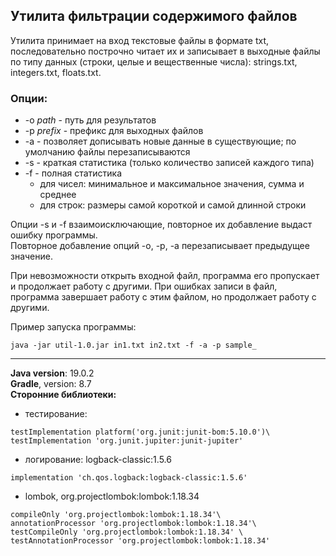 ## Утилита фильтрации содержимого файлов
Утилита принимает на вход текстовые файлы в формате txt, последовательно построчно читает их и записывает в выходные файлы по типу данных (строки, целые и вещественные числа): strings.txt, integers.txt, floats.txt. 

### Опции:
- -o *path* - путь для результатов
- -p *prefix* - префикс для выходных файлов 
- -a - позволяет дописывать новые данные в существующие; по умолчанию файлы перезаписываются
- -s - краткая статистика (только количество записей каждого типа)
- -f - полная статистика 
  - для чисел: минимальное и максимальное значения, сумма и среднее
  - для строк: размеры самой короткой и самой длинной строки

Опции -s и -f взаимоисключающие, повторное их добавление выдаст ошибку программы.\
Повторное добавление опций -o, -p, -a перезаписывает предыдущее значение.

При невозможности открыть входной файл, программа его пропускает и продолжает работу с другими. При ошибках записи в файл, программа завершает работу с этим файлом, но продолжает работу с другими.

Пример запуска программы:
```
java -jar util-1.0.jar in1.txt in2.txt -f -a -p sample_ 
```

---
**Java version**: 19.0.2\
**Gradle**, version: 8.7\
**Сторонние библиотеки:**
+ тестирование:
```
testImplementation platform('org.junit:junit-bom:5.10.0')\
testImplementation 'org.junit.jupiter:junit-jupiter'
```
+ логирование: logback-classic:1.5.6 
```
implementation 'ch.qos.logback:logback-classic:1.5.6'
```
+ lombok, org.projectlombok:lombok:1.18.34 
```
compileOnly 'org.projectlombok:lombok:1.18.34'\
annotationProcessor 'org.projectlombok:lombok:1.18.34'\
testCompileOnly 'org.projectlombok:lombok:1.18.34' \
testAnnotationProcessor 'org.projectlombok:lombok:1.18.34'
```
